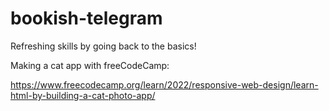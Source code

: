 # bookish-telegram

Refreshing skills by going back to the basics!

Making a cat app with freeCodeCamp:

https://www.freecodecamp.org/learn/2022/responsive-web-design/learn-html-by-building-a-cat-photo-app/
